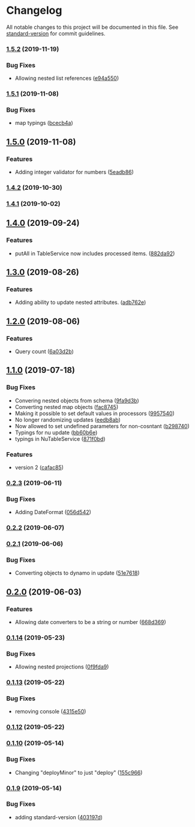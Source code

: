 # Changelog

All notable changes to this project will be documented in this file. See [standard-version](https://github.com/conventional-changelog/standard-version) for commit guidelines.

### [1.5.2](https://github.com/XappMedia/dynamo-service/compare/v1.5.1...v1.5.2) (2019-11-19)


### Bug Fixes

* Allowing nested list references ([e94a550](https://github.com/XappMedia/dynamo-service/commit/e94a550))



### [1.5.1](https://github.com/XappMedia/dynamo-service/compare/v1.5.0...v1.5.1) (2019-11-08)


### Bug Fixes

* map typings ([bcecb4a](https://github.com/XappMedia/dynamo-service/commit/bcecb4a))



## [1.5.0](https://github.com/XappMedia/dynamo-service/compare/v1.4.2...v1.5.0) (2019-11-08)


### Features

* Adding integer validator for numbers ([5eadb86](https://github.com/XappMedia/dynamo-service/commit/5eadb86))



### [1.4.2](https://github.com/XappMedia/dynamo-service/compare/v1.4.1...v1.4.2) (2019-10-30)



### [1.4.1](https://github.com/XappMedia/dynamo-service/compare/v1.4.0...v1.4.1) (2019-10-02)



## [1.4.0](https://github.com/XappMedia/dynamo-service/compare/v1.3.0...v1.4.0) (2019-09-24)


### Features

* putAll in TableService now includes processed items. ([882da92](https://github.com/XappMedia/dynamo-service/commit/882da92))



## [1.3.0](https://github.com/XappMedia/dynamo-service/compare/v1.2.0...v1.3.0) (2019-08-26)


### Features

* Adding ability to update nested attributes. ([adb762e](https://github.com/XappMedia/dynamo-service/commit/adb762e))



## [1.2.0](https://github.com/XappMedia/dynamo-service/compare/v1.1.0...v1.2.0) (2019-08-06)


### Features

* Query count ([6a03d2b](https://github.com/XappMedia/dynamo-service/commit/6a03d2b))



## [1.1.0](https://github.com/XappMedia/dynamo-service/compare/v0.2.3...v1.1.0) (2019-07-18)


### Bug Fixes

* Convering nested objects from schema ([9fa9d3b](https://github.com/XappMedia/dynamo-service/commit/9fa9d3b))
* Converting nested map objects ([fac8745](https://github.com/XappMedia/dynamo-service/commit/fac8745))
* Making it possible to set default values in processors ([9957540](https://github.com/XappMedia/dynamo-service/commit/9957540))
* No longer randomizing updates ([eedb8ab](https://github.com/XappMedia/dynamo-service/commit/eedb8ab))
* Now allowed to set undefined parameters for non-cosntant ([b298740](https://github.com/XappMedia/dynamo-service/commit/b298740))
* Typings for nu update ([bb60b6e](https://github.com/XappMedia/dynamo-service/commit/bb60b6e))
* typings in NuTableService ([871f0bd](https://github.com/XappMedia/dynamo-service/commit/871f0bd))


### Features

* version 2 ([cafac85](https://github.com/XappMedia/dynamo-service/commit/cafac85))



### [0.2.3](https://github.com/XappMedia/dynamo-service/compare/v0.2.2...v0.2.3) (2019-06-11)


### Bug Fixes

* Adding DateFormat ([056d542](https://github.com/XappMedia/dynamo-service/commit/056d542))



### [0.2.2](https://github.com/XappMedia/dynamo-service/compare/v0.2.1...v0.2.2) (2019-06-07)



### [0.2.1](https://github.com/XappMedia/dynamo-service/compare/v0.2.0...v0.2.1) (2019-06-06)


### Bug Fixes

* Converting objects to dynamo in update ([51e7618](https://github.com/XappMedia/dynamo-service/commit/51e7618))



## [0.2.0](https://github.com/XappMedia/dynamo-service/compare/v0.1.14...v0.2.0) (2019-06-03)


### Features

* Allowing date converters to be a string or number ([668d369](https://github.com/XappMedia/dynamo-service/commit/668d369))



### [0.1.14](https://github.com/XappMedia/dynamo-service/compare/v0.1.13...v0.1.14) (2019-05-23)


### Bug Fixes

* Allowing nested projections ([0f9fda9](https://github.com/XappMedia/dynamo-service/commit/0f9fda9))



### [0.1.13](https://github.com/XappMedia/dynamo-service/compare/v0.1.12...v0.1.13) (2019-05-22)


### Bug Fixes

* removing console ([4315e50](https://github.com/XappMedia/dynamo-service/commit/4315e50))



### [0.1.12](https://github.com/XappMedia/dynamo-service/compare/v0.1.10-1...v0.1.12) (2019-05-22)



### [0.1.10](https://github.com/XappMedia/dynamo-service/compare/v0.1.9...v0.1.10) (2019-05-14)


### Bug Fixes

* Changing "deployMinor" to just "deploy" ([155c966](https://github.com/XappMedia/dynamo-service/commit/155c966))



### [0.1.9](https://github.com/XappMedia/dynamo-service/compare/v0.1.8...v0.1.9) (2019-05-14)


### Bug Fixes

* adding standard-version ([403197d](https://github.com/XappMedia/dynamo-service/commit/403197d))
